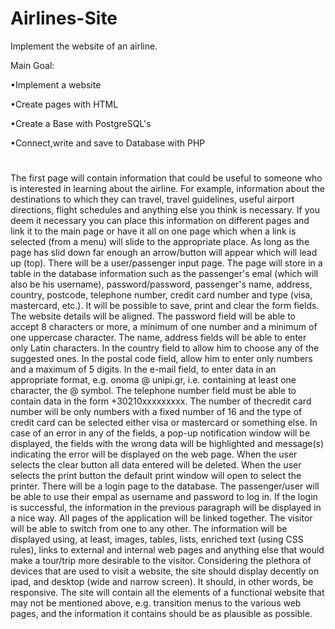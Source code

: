 # Airlines-Site

Implement the website of an airline.

Main Goal:

  •Implement a website

  •Create pages with HTML

  •Create a Base with PostgreSQL's 

  •Connect,write and save to Database with PHP


#
The first page will contain information that could be useful to someone who is interested in learning about the airline. For example, information about the destinations to which they can travel, travel guidelines, useful airport directions, flight schedules and anything else you think is necessary. If you deem it necessary you can place this information on different pages and link it to the main page or have it all on one page which when a link is selected (from a menu) will slide to the appropriate place. As long as the page has slid down far enough an arrow/button will appear which will lead up (top).
There will be a user/passenger input page. The page will store in a table in the database information such as the passenger's emal (which will also be his username), password/password, passenger's name, address, country, postcode, telephone number, credit card number and type (visa, mastercard, etc.). It will be possible to save, print and clear the form fields. The website details will be aligned. The password field will be able to accept 8 characters or more, a minimum of one number and a minimum of one uppercase character. The name, address fields will be able to enter only Latin characters. In the country field to allow him to choose any of the suggested ones. In the postal code field, allow him to enter only numbers and a maximum of 5 digits. In the e-mail field, to enter data in an appropriate format, e.g. onoma @ unipi.gr, i.e. containing at least one character, the @ symbol. The telephone number field must be able to contain data in the form +30210xxxxxxxxx. The number of thecredit card number will be only numbers with a fixed number of 16 and the type of credit card can be selected either visa or mastercard or something else. In case of an error in any of the fields, a pop-up notification window will be displayed, the fields with the wrong data will be highlighted and message(s) indicating the error will be displayed on the web page. When the user selects the clear button all data entered will be deleted. When the user selects the print button the default print window will open to select the printer.
There will be a login page to the database. The passenger/user will be able to use their empal as username and password to log in. If the login is successful, the information in the previous paragraph will be displayed in a nice way.
All pages of the application will be linked together. The visitor will be able to switch from one to any other.
The information will be displayed using, at least, images, tables, lists, enriched text (using CSS rules), links to external and internal web pages and anything else that would make a tour/trip more desirable to the visitor.
Considering the plethora of devices that are used to visit a website, the site should display decently on ipad, and desktop (wide and narrow screen). It should, in other words, be responsive.
The site will contain all the elements of a functional website that may not be mentioned above, e.g. transition menus to the various web pages, and the information it contains should be as plausible as possible.
